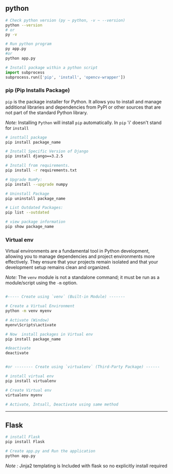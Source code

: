 
## python 

```sh
# Check python version (py ~ python, -v ~ --version)
python --version
# or
py -v

# Run python program
py app.py
#or
python app.py
```

```python
# Install package within a python script
import subprocess
subprocess.run(['pip', 'install', 'opencv-wrapper'])
```

### pip (Pip Installs Package)

`pip` is the package installer for Python. It allows you to install and manage additional libraries and dependencies from PyPI or other sources that are not part of the standard Python library.

*Note:* Installing `Python` will install `pip` automatically. 
In `pip` 'i' doesn't stand for `install`

```sh
# insttall package
pip install package_name

# Install Specific Version of Django
pip install django==3.2.5

# Install from requirements.
pip install -r requirements.txt

# Upgrade NumPy:
pip install --upgrade numpy

# Uninstall Package
pip uninstall package_name

# List Outdated Packages:
pip list --outdated

# view package information
pip show package_name
```

### Virtual env

Virtual environments are a fundamental tool in Python development, allowing you to manage dependencies and project environments more effectively. They ensure that your projects remain isolated and that your development setup remains clean and organized.

*Note:* The `venv` module is not a standalone command; it must be run as a module/script using the `-m` option.

```sh

#----- Create using `venv` (Built-in Module) -------

# Create a Virtual Environment
python -m venv myenv 

# Activate (Window)
myenv\Scripts\activate

# Now  install packages in Virtual env
pip install package_name 

#deactivate
deactivate


#or -------- Create using `virtualenv` (Third-Party Package) ------

# install virtual env
pip install virtualenv

# Create Virtual env
virtualenv myenv

# Activate, Intsall, Deactivate using same method
```

---

## Flask

```sh
# install Flask
pip install Flask

# Create app.py and Run the application
python app.py
```

*Note :* Jinja2 templating is Included with flask so no explicitly install required
